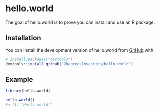 
<!-- README.md is generated from README.Rmd. Please edit that file -->

# hello.world

<!-- badges: start -->
<!-- badges: end -->

The goal of hello.world is to prove you can install and use an R
package.

## Installation

You can install the development version of hello.world from
[GitHub](https://github.com/) with:

``` r
# install.packages("devtools")
devtools::install_github("2DegreesInvesting/hello.world")
```

## Example

``` r
library(hello.world)

hello_world()
#> [1] "Hello world!"
```
